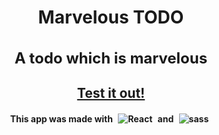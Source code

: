 <h1 align="center">Marvelous TODO</h1>
<h3 align="center" style="margin-bottom:20px; font-size:1.5rem">A todo which is marvelous</h3>

<h2 align="center"><a href="http://marvelous-todo.surge.sh" target="_blank">Test it out!</a></h2>

<h4 align="center">This app was made with <img alt="React" src="https://img.shields.io/badge/-React-61DAFB?style=flat-square&logo=React&logoColor=black"  style="margin: 0 5px"/> and <img alt="sass" src="https://img.shields.io/badge/-SASS-CC6699?style=flat-square&logo=sass&logoColor=white"  style="margin: 0 5px"/></h4>
